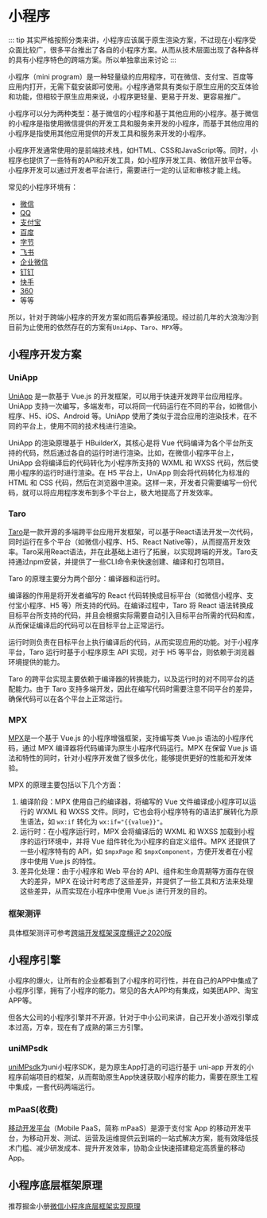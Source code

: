 # 小程序

::: tip
其实严格按照分类来讲，小程序应该属于原生渲染方案，不过现在小程序受众面比较广，很多平台推出了各自的小程序方案。从而从技术层面出现了各种各样的具有小程序特色的跨端方案。所以单独拿出来讨论
:::

小程序（mini program）是一种轻量级的应用程序，可在微信、支付宝、百度等应用内打开，无需下载安装即可使用。小程序通常具有类似于原生应用的交互体验和功能，但相较于原生应用来说，小程序更轻量、更易于开发、更容易推广。

小程序可以分为两种类型：基于微信的小程序和基于其他应用的小程序。基于微信的小程序是指使用微信提供的开发工具和服务来开发的小程序，而基于其他应用的小程序是指使用其他应用提供的开发工具和服务来开发的小程序。

小程序开发通常使用的是前端技术栈，如HTML、CSS和JavaScript等。同时，小程序也提供了一些特有的API和开发工具，如小程序开发工具、微信开放平台等。小程序开发可以通过开发者平台进行，需要进行一定的认证和审核才能上线。

常见的小程序环境有：
- [微信](https://developers.weixin.qq.com/miniprogram/dev/framework/?from=taro)
- [QQ](https://q.qq.com/wiki/develop/miniprogram/frame/?from=taro)
- [支付宝](https://opendocs.alipay.com/mini/developer/getting-started?from=taro)
- [百度](https://smartprogram.baidu.com/developer/index.html?from=taro)
- [字节](https://developer.open-douyin.com/docs/resource/zh-CN/mini-app/introduction/overview?from=taro)
- [飞书](https://open.feishu.cn/document/uYjL24iN/uMjNzUjLzYzM14yM2MTN?from=taro)
- [企业微信](https://developers.weixin.qq.com/miniprogram/dev/devtools/qywx-dev.html?from=taro)
- [钉钉](https://open.dingtalk.com/document/org/develop-org-mini-programs?from=taro)
- [快手](https://mp.kuaishou.com/docs/introduction/quickStart.html)
- [360](https://mp.360.cn/doc/miniprogram/dev/#/)
- 等等

所以，针对于跨端小程序的开发方案如雨后春笋般涌现。经过前几年的大浪淘沙到目前为止使用的依然存在的方案有`UniApp`、`Taro`、`MPX`等。

## 小程序开发方案

### UniApp

[UniApp](https://uniapp.dcloud.net.cn/)  是一款基于 Vue.js 的开发框架，可以用于快速开发跨平台应用程序。UniApp 支持一次编写，多端发布，可以将同一代码运行在不同的平台，如微信小程序、H5、iOS、Android 等。UniApp 使用了类似于混合应用的渲染技术，在不同的平台上，使用不同的技术栈进行渲染。

UniApp 的渲染原理基于 HBuilderX，其核心是将 Vue 代码编译为各个平台所支持的代码，然后通过各自的运行时进行渲染。比如，在微信小程序平台上，UniApp 会将编译后的代码转化为小程序所支持的 WXML 和 WXSS 代码，然后使用小程序的运行时进行渲染。在 H5 平台上，UniApp 则会将代码转化为标准的 HTML 和 CSS 代码，然后在浏览器中渲染。这样一来，开发者只需要编写一份代码，就可以将应用程序发布到多个平台上，极大地提高了开发效率。

### Taro

[Taro](https://taro.jd.com/)是一款开源的多端跨平台应用开发框架，可以基于React语法开发一次代码，同时运行在多个平台（如微信小程序、H5、React Native等），从而提高开发效率。Taro采用React语法，并在此基础上进行了拓展，以实现跨端的开发。Taro支持通过npm安装，并提供了一些CLI命令来快速创建、编译和打包项目。

Taro 的原理主要分为两个部分：编译器和运行时。

编译器的作用是将开发者编写的 React 代码转换成目标平台（如微信小程序、支付宝小程序、H5 等）所支持的代码。在编译过程中，Taro 将 React 语法转换成目标平台所支持的代码，并且会根据实际需要自动引入目标平台所需的代码和库，从而保证编译后的代码可以在目标平台上正常运行。

运行时则负责在目标平台上执行编译后的代码，从而实现应用的功能。对于小程序平台，Taro 运行时基于小程序原生 API 实现，对于 H5 等平台，则依赖于浏览器环境提供的能力。

Taro 的跨平台实现主要依赖于编译器的转换能力，以及运行时的对不同平台的适配能力。由于 Taro 支持多端开发，因此在编写代码时需要注意不同平台的差异，确保代码可以在各个平台上正常运行。

### MPX

[MPX](https://mpxjs.cn/)是一个基于 Vue.js 的小程序增强框架，支持编写类 Vue.js 语法的小程序代码，通过 MPX 编译器将代码编译为原生小程序代码运行。MPX 在保留 Vue.js 语法和特性的同时，针对小程序开发做了很多优化，能够提供更好的性能和开发体验。

MPX 的原理主要包括以下几个方面：

1. 编译阶段：MPX 使用自己的编译器，将编写的 Vue 文件编译成小程序可以运行的 WXML 和 WXSS 文件。同时，它也会将小程序特有的语法扩展转化为原生语法，如 `wx:if` 转化为 `wx:if="{{value}}"`。
2. 运行时：在小程序运行时，MPX 会将编译后的 WXML 和 WXSS 加载到小程序的运行环境中，并将 Vue 组件转化为小程序的自定义组件。MPX 还提供了一些小程序特有的 API，如 `$mpxPage` 和 `$mpxComponent`，方便开发者在小程序中使用 Vue.js 的特性。
3. 差异化处理：由于小程序和 Web 平台的 API、组件和生命周期等方面存在很大的差异，MPX 在设计时考虑了这些差异，并提供了一些工具和方法来处理这些差异，从而实现在小程序中使用 Vue.js 进行开发的目的。

### 框架测评

具体框架测评可参考[跨端开发框架深度横评之2020版](https://juejin.cn/post/6844904118901817351)

## 小程序引擎

小程序的爆火，让所有的企业都看到了小程序的可行性，并在自己的APP中集成了小程序引擎，拥有了小程序的能力。常见的各大APP均有集成，如美团APP、淘宝APP等。

但各大公司的小程序引擎并不开源，针对于中小公司来讲，自己开发小游戏引擎成本过高，万幸，现在有了成熟的第三方引擎。

### uniMPsdk

[uniMPsdk](https://nativesupport.dcloud.net.cn/)为uni小程序SDK，是为原生App打造的可运行基于 uni-app 开发的小程序前端项目的框架，从而帮助原生App快速获取小程序的能力，需要在原生工程中集成，一套代码两端运行。

### mPaaS(收费)

[移动开发平台](https://help.aliyun.com/product/49548.html?spm=a2c4g.49549.0.0.2f985808DNUfvO)（Mobile PaaS，简称 mPaaS）是源于支付宝 App 的移动开发平台，为移动开发、测试、运营及运维提供云到端的一站式解决方案，能有效降低技术门槛、减少研发成本、提升开发效率，协助企业快速搭建稳定高质量的移动 App。

## 小程序底层框架原理

推荐掘金小册[微信小程序底层框架实现原理](https://s.juejin.cn/ds/DWYkpG8/)
